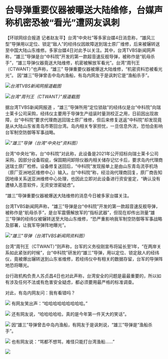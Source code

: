 # 台导弹重要仪器被曝送大陆维修，台媒声称机密恐被“看光”遭网友讽刺

【环球网综合报道
记者赵友平】台湾“中央社”等多家台媒4日消息称，“雄风三型”导弹用以定位、锁定“敌人”的经纬仪因故障送到瑞士原厂维修，后来被辗转送至中国大陆山东维修。多家台媒4日对此予以关注。其中，台湾TVBS新闻网声称，“雄三”导弹是台“中科院”开发的第一款超音速反舰导弹，被称作是“航母杀手”，“雄三导弹仪器竟送大陆维修，机密被解放军看光”。台湾“周刊王（CTWANT）”也声称，“雄三”
导弹重要仪器被爆送大陆维修，“机密资料恐被看光光”。 因“雄三”导弹曾击中岛内渔船，有岛内网友于是讽刺它是“渔船杀手”。

![](https://inews.gtimg.com/newsapp_bt/0/15592929569/1000)_台湾TVBS新闻网报道截图_

![](https://inews.gtimg.com/newsapp_bt/0/15592929567/1000)_台湾“周刊王（CTWANT）”报道截图_

据台湾TVBS新闻网报道
，“雄三”导弹所用“定位锁敌”的经纬仪是台“中科院”向瑞士莱卡公司采购，经纬仪主要用于导弹生产组装时量测校正之用，日前因出现故障，台“中科院”要求代理商送回瑞士原厂维修，但后来修复送返“中科院”却发现竟是从大陆山东省青岛市寄回台湾。岛内相关专家担忧，一旦信息外流，恐怕会影响台军制空防御等军事战略。

![](https://inews.gtimg.com/newsapp_bt/0/15592929599/1000)_“雄三”导弹（台湾“中央社”资料图）_

台湾“中央社”称，台“中科院”对此称，此设备是2021年公开招标向瑞士莱卡公司采购，因部分设备瑕疵，保固期间卸除仪器内相关储存记忆卡后，要求岛内代理商送瑞士原厂检修。设备修复送回后，“中科院”发现报单上是由山东青岛流亭机场（原厂亚洲地区维修中心）输入。台“中科院”称，经洽询代理商回复，原厂商告知因地缘关系送亚洲维修中心处理，也因此立即对此设备进行资安鉴定，“确认没有遭植入恶意软件，无资安泄密疑虑”。

“雄三”导弹重要仪器被爆送大陆维修的消息今日被多家台媒关注。

台湾TVBS新闻网声称，“雄三”导弹是台“中科院”开发的第一款超音速反舰导弹，被称作是“航母杀手”，是台军震慑解放军的“指标武器”，但现在却传出测量“雄三”导弹的经纬仪被辗转送至大陆山东维修，“恐严重影响我军制空防御等军事战略及部署，让我军导弹阵地曝光”。

![](https://inews.gtimg.com/newsapp_bt/0/15592929592/1000)_“雄三”导弹（台湾TVBS新闻网资料图）_

台湾“周刊王（CTWANT）”则声称，台军的义务役刚宣布将延长至1年，“在两岸关系如此紧张的时候”，台“中科院”研发的“雄三”导弹，用以定位、锁定敌人的经纬仪，竟被爆出辗转送到山东省维修，若经纬仪中有相关的数据存留，台军的导弹阵地恐将曝光。

台行政机构负责人苏贞昌4日也对此声称，台湾安全的问题是最最重要的，所以如有涉及任何不法或有危害安全疑虑，都必须要用最严格的标准调查。

对此，有岛内网友问：我有看错吗？

![](https://inews.gtimg.com/newsapp_bt/0/15592929572/1000)
有网友笑出声：“哈哈哈哈哈哈哈哈哈。”

![](https://inews.gtimg.com/newsapp_bt/0/15592929568/1000)
还有网友说，“哈哈哈哈哈，真的是今年第一件天大的笑话”。

![](https://inews.gtimg.com/newsapp_bt/0/15592929570/1000)
因“雄三”导弹曾击中岛内渔船，有网友于是讽刺说，“雄三”导弹是“渔船杀手”。

![](https://inews.gtimg.com/newsapp_bt/0/15592929562/1000)
也有网友说：“骂都不想骂，难怪只能打台湾渔船……”

![](https://inews.gtimg.com/newsapp_bt/0/15592929565/1000)

